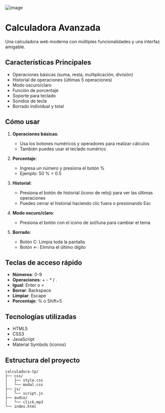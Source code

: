 ![image](https://github.com/user-attachments/assets/cab0d9ad-3d29-4981-b822-8251cb4207e9)


# Calculadora Avanzada

Una calculadora web moderna con múltiples funcionalidades y una interfaz amigable.

## Características Principales

- Operaciones básicas (suma, resta, multiplicación, división)
- Historial de operaciones (últimas 5 operaciones)
- Modo oscuro/claro
- Función de porcentaje
- Soporte para teclado
- Sonidos de tecla
- Borrado individual y total

## Cómo usar

1. **Operaciones básicas**:
   - Usa los botones numéricos y operadores para realizar cálculos
   - También puedes usar el teclado numérico

2. **Porcentaje**:
   - Ingresa un número y presiona el botón %
   - Ejemplo: 50 % = 0.5

3. **Historial**:
   - Presiona el botón de historial (icono de reloj) para ver las últimas operaciones
   - Puedes cerrar el historial haciendo clic fuera o presionando Esc

4. **Modo oscuro/claro**:
   - Presiona el botón con el icono de sol/luna para cambiar el tema

5. **Borrado**:
   - Botón C: Limpia toda la pantalla
   - Botón ←: Elimina el último dígito

## Teclas de acceso rápido

- **Números**: 0-9
- **Operaciones**: + - * / .
- **Igual**: Enter o =
- **Borrar**: Backspace
- **Limpiar**: Escape
- **Porcentaje**: % o Shift+5

## Tecnologías utilizadas

- HTML5
- CSS3
- JavaScript
- Material Symbols (iconos)

## Estructura del proyecto

```
calculadora-tp/
├── css/
│   ├── style.css
│   └── modal.css
├── js/
│   └── script.js
├── audio/
│   └── click.mp3
└── index.html
```
